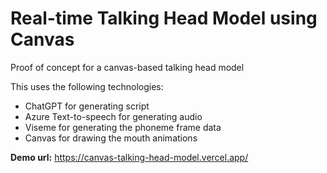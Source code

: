 # Real-time Talking Head Model using Canvas

Proof of concept for a canvas-based talking head model

This uses the following technologies:

* ChatGPT for generating script
* Azure Text-to-speech for generating audio
* Viseme for generating the phoneme frame data
* Canvas for drawing the mouth animations

**Demo url:**
https://canvas-talking-head-model.vercel.app/
